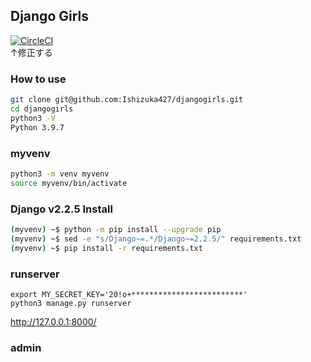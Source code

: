 ## Django Girls

[![CircleCI](https://circleci.com/gh/suwa3/djangogirls.svg?style=svg)](https://circleci.com/gh/suwa3/djangogirls)  
↑修正する

### How to use
```sh
git clone git@github.com:Ishizuka427/djangogirls.git
cd djangogirls
python3 -V                 
Python 3.9.7
```
### myvenv
```sh
python3 -m venv myvenv
source myvenv/bin/activate
```
### Django v2.2.5 Install
```sh
(myvenv) ~$ python -m pip install --upgrade pip
(myvenv) ~$ sed -e "s/Django~=.*/Django~=2.2.5/" requirements.txt
(myvenv) ~$ pip install -r requirements.txt
```
### runserver
```
export MY_SECRET_KEY='20!o+*************************'
python3 manage.py runserver
```

http://127.0.0.1:8000/

### admin
